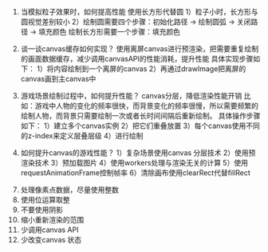 1. 当模拟粒子效果时，如何提高性能
使用长方形代替圆
1）粒子小时，长方形与圆视觉差别较小
2）绘制圆需要四个步骤：初始化路径 -> 绘制圆弧 -> 关闭路径 -> 填充颜色
   绘制长方形需要一个步骤：填充颜色

2. 谈一谈canvas缓存如何实现？
使用离屏canvas进行预渲染，把需要重复绘制的画面数据缓存，减少调用canvasAPI的性能消耗，提升性能
具体实现步骤如下：
1）将内容绘制到一个离屏的canvas
2）再通过drawImage把离屏的canvas画到主canvas中

3. 游戏场景绘制过程中，如何提升性能？
canvas分层，降低渲染性能开销
比如：游戏中人物的变化的频率很快，而背景变化的频率很慢，所以需要频繁的绘制人物，而背景只需要绘制一次或者长时间间隔后重新绘制。
具体操作步骤如下：
1）建立多个canvas实例
2）把它们重叠放置
3）每个canvas使用不同的z-index来定义层叠层级
4）进行绘制


4. 如何提升canvas的游戏性能？
1）复杂场景使用canvas 分层技术
2）使用预渲染技术
3）预加载图片
4）使用workers处理与渲染无关的计算
5）使用requestAnimationFrame控制帧率
6）清除画布使用clearRect代替fillRect
7) 处理像素点数据，尽量使用整数
8) 使用位运算取整
9) 不要使用阴影
10) 缩小重新渲染的范围
11) 少调用canvas API
12) 少改变canvas 状态
